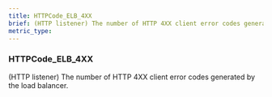 ```yaml
---
title: HTTPCode_ELB_4XX
brief: (HTTP listener) The number of HTTP 4XX client error codes generated by the load balancer.
metric_type:
---
```

### HTTPCode_ELB_4XX

(HTTP listener) The number of HTTP 4XX client error codes generated by the load balancer.
